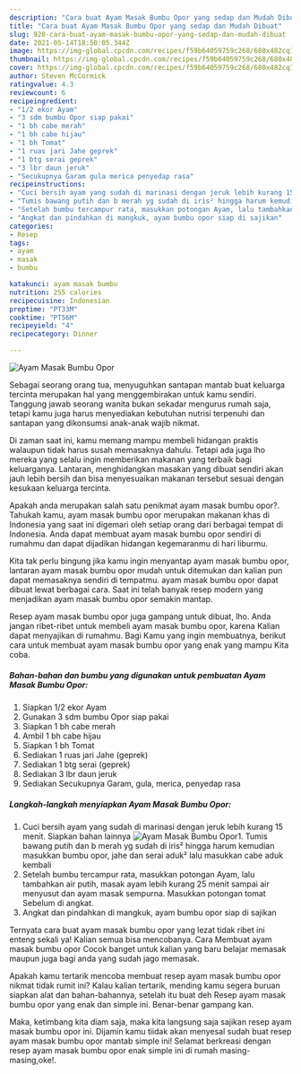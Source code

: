 ```yaml
---
description: "Cara buat Ayam Masak Bumbu Opor yang sedap dan Mudah Dibuat"
title: "Cara buat Ayam Masak Bumbu Opor yang sedap dan Mudah Dibuat"
slug: 920-cara-buat-ayam-masak-bumbu-opor-yang-sedap-dan-mudah-dibuat
date: 2021-05-14T18:50:05.344Z
image: https://img-global.cpcdn.com/recipes/f59b64059759c268/680x482cq70/ayam-masak-bumbu-opor-foto-resep-utama.jpg
thumbnail: https://img-global.cpcdn.com/recipes/f59b64059759c268/680x482cq70/ayam-masak-bumbu-opor-foto-resep-utama.jpg
cover: https://img-global.cpcdn.com/recipes/f59b64059759c268/680x482cq70/ayam-masak-bumbu-opor-foto-resep-utama.jpg
author: Steven McCormick
ratingvalue: 4.3
reviewcount: 6
recipeingredient:
- "1/2 ekor Ayam"
- "3 sdm bumbu Opor siap pakai"
- "1 bh cabe merah"
- "1 bh cabe hijau"
- "1 bh Tomat"
- "1 ruas jari Jahe geprek"
- "1 btg serai geprek"
- "3 lbr daun jeruk"
- "Secukupnya Garam gula merica penyedap rasa"
recipeinstructions:
- "Cuci bersih ayam yang sudah di marinasi dengan jeruk lebih kurang 15 menit. Siapkan bahan lainnya"
- "Tumis bawang putih dan b merah yg sudah di iris² hingga harum kemudian masukkan bumbu opor, jahe dan serai aduk² lalu masukkan cabe aduk kembali"
- "Setelah bumbu tercampur rata, masukkan potongan Ayam, lalu tambahkan air putih, masak ayam lebih kurang 25 menit sampai air menyusut dan ayam masak sempurna. Masukkan potongan tomat Sebelum di angkat."
- "Angkat dan pindahkan di mangkuk, ayam bumbu opor siap di sajikan"
categories:
- Resep
tags:
- ayam
- masak
- bumbu

katakunci: ayam masak bumbu 
nutrition: 255 calories
recipecuisine: Indonesian
preptime: "PT33M"
cooktime: "PT56M"
recipeyield: "4"
recipecategory: Dinner

---
```



![Ayam Masak Bumbu Opor](https://img-global.cpcdn.com/recipes/f59b64059759c268/680x482cq70/ayam-masak-bumbu-opor-foto-resep-utama.jpg)

Sebagai seorang orang tua, menyuguhkan santapan mantab buat keluarga tercinta merupakan hal yang menggembirakan untuk kamu sendiri. Tanggung jawab seorang  wanita bukan sekadar mengurus rumah saja, tetapi kamu juga harus menyediakan kebutuhan nutrisi terpenuhi dan santapan yang dikonsumsi anak-anak wajib nikmat.

Di zaman  saat ini, kamu memang mampu membeli hidangan praktis walaupun tidak harus susah memasaknya dahulu. Tetapi ada juga lho mereka yang selalu ingin memberikan makanan yang terbaik bagi keluarganya. Lantaran, menghidangkan masakan yang dibuat sendiri akan jauh lebih bersih dan bisa menyesuaikan makanan tersebut sesuai dengan kesukaan keluarga tercinta. 



Apakah anda merupakan salah satu penikmat ayam masak bumbu opor?. Tahukah kamu, ayam masak bumbu opor merupakan makanan khas di Indonesia yang saat ini digemari oleh setiap orang dari berbagai tempat di Indonesia. Anda dapat membuat ayam masak bumbu opor sendiri di rumahmu dan dapat dijadikan hidangan kegemaranmu di hari liburmu.

Kita tak perlu bingung jika kamu ingin menyantap ayam masak bumbu opor, lantaran ayam masak bumbu opor mudah untuk ditemukan dan kalian pun dapat memasaknya sendiri di tempatmu. ayam masak bumbu opor dapat dibuat lewat berbagai cara. Saat ini telah banyak resep modern yang menjadikan ayam masak bumbu opor semakin mantap.

Resep ayam masak bumbu opor juga gampang untuk dibuat, lho. Anda jangan ribet-ribet untuk membeli ayam masak bumbu opor, karena Kalian dapat menyajikan di rumahmu. Bagi Kamu yang ingin membuatnya, berikut cara untuk membuat ayam masak bumbu opor yang enak yang mampu Kita coba.

<!--inarticleads1-->

##### Bahan-bahan dan bumbu yang digunakan untuk pembuatan Ayam Masak Bumbu Opor:

1. Siapkan 1/2 ekor Ayam
1. Gunakan 3 sdm bumbu Opor siap pakai
1. Siapkan 1 bh cabe merah
1. Ambil 1 bh cabe hijau
1. Siapkan 1 bh Tomat
1. Sediakan 1 ruas jari Jahe (geprek)
1. Sediakan 1 btg serai (geprek)
1. Sediakan 3 lbr daun jeruk
1. Sediakan Secukupnya Garam, gula, merica, penyedap rasa




<!--inarticleads2-->

##### Langkah-langkah menyiapkan Ayam Masak Bumbu Opor:

1. Cuci bersih ayam yang sudah di marinasi dengan jeruk lebih kurang 15 menit. Siapkan bahan lainnya
<img src="https://img-global.cpcdn.com/steps/c085dccf7b068416/160x128cq70/ayam-masak-bumbu-opor-langkah-memasak-1-foto.jpg" alt="Ayam Masak Bumbu Opor">1. Tumis bawang putih dan b merah yg sudah di iris² hingga harum kemudian masukkan bumbu opor, jahe dan serai aduk² lalu masukkan cabe aduk kembali
1. Setelah bumbu tercampur rata, masukkan potongan Ayam, lalu tambahkan air putih, masak ayam lebih kurang 25 menit sampai air menyusut dan ayam masak sempurna. Masukkan potongan tomat Sebelum di angkat.
1. Angkat dan pindahkan di mangkuk, ayam bumbu opor siap di sajikan




Ternyata cara buat ayam masak bumbu opor yang lezat tidak ribet ini enteng sekali ya! Kalian semua bisa mencobanya. Cara Membuat ayam masak bumbu opor Cocok banget untuk kalian yang baru belajar memasak maupun juga bagi anda yang sudah jago memasak.

Apakah kamu tertarik mencoba membuat resep ayam masak bumbu opor nikmat tidak rumit ini? Kalau kalian tertarik, mending kamu segera buruan siapkan alat dan bahan-bahannya, setelah itu buat deh Resep ayam masak bumbu opor yang enak dan simple ini. Benar-benar gampang kan. 

Maka, ketimbang kita diam saja, maka kita langsung saja sajikan resep ayam masak bumbu opor ini. Dijamin kamu tiidak akan menyesal sudah buat resep ayam masak bumbu opor mantab simple ini! Selamat berkreasi dengan resep ayam masak bumbu opor enak simple ini di rumah masing-masing,oke!.

